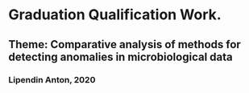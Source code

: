 # Graduation Qualification Work.
## Theme: Сomparative analysis of methods for detecting anomalies in microbiological data
### Lipendin Anton, 2020
